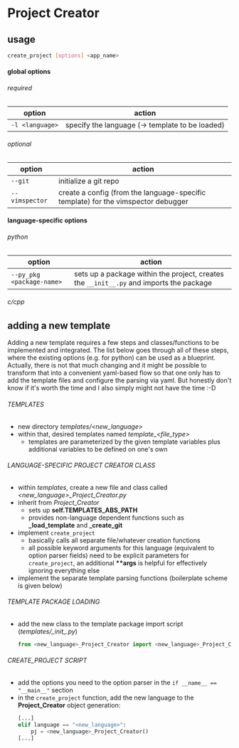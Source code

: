 # Project Creator

## usage

```bash
create_project [options] <app_name>
```

#### global options
###### required
| option | action |
| --- | --- |
| ```-l <language>``` | specify the language (-> template to be loaded) |

###### optional
| option | action |
| --- | --- |
| ```--git``` | initialize a git repo |
| ```--vimspector``` | create a config (from the language-specific template) for the vimspector debugger |

#### language-specific options
###### python

| option | action |
| --- | --- |
| ```--py_pkg <package-name>``` | sets up a package within the project, creates the ```__init__.py``` and imports the package |

###### c/cpp

## adding a new template

Adding a new template requires a few steps and classes/functions to be 
implemented and integrated. The list below goes through all of these steps, 
where the existing options (e.g. for python) can be used as a blueprint.  
Actually, there is not that much changing and it might be possible to transform 
that into a convenient yaml-based flow so that one only has to add the template 
files and configure the parsing via yaml. But honestly don't know if it's worth 
the time and I also simply might not have the time :-D

###### TEMPLATES
  * new directory *templates/<new_language>*
  * within that, desired templates named *template_<file_type>*
    * templates are parameterized by the given template variables plus 
      additional variables to be defined on one's own
###### LANGUAGE-SPECIFIC PROJECT CREATOR CLASS
  * within *templates*, create a new file and class called 
    *<new_language>_Project_Creator.py*
  * inherit from *Project_Creator*
    * sets up **self.TEMPLATES_ABS_PATH**
    * provides non-language dependent functions such as **_load_template** and **_create_git**
  * implement ```create_project```
    * basically calls all separate file/whatever creation functions
    * all possible keyword arguments for this language (equivalent to option 
      parser fields) need to be explicit parameters for ```create_project```, an 
      additional **\*\*args** is helpful for effectively ignoring everything 
      else
  * implement the separate template parsing functions (boilerplate scheme is 
    given below)
###### TEMPLATE PACKAGE LOADING
  * add the new class to the template package import script 
    (*templates/\__init__.py*)
    ```python
    from <new_language>_Project_Creator import <new_language>_Project_Creator
    ```

###### CREATE_PROJECT SCRIPT
  * add the options you need to the option parser in the ```if __name__ == 
    "__main__"``` section
  * in the ```create_project``` function, add the new language to the 
    **Project_Creator** object generation:
    ```python
    [...]
    elif language == "<new_language>":
        pj = <new_language>_Project_Creator()
    [...]
    ```
